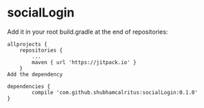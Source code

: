 # socialLogin

Add it in your root build.gradle at the end of repositories:


	allprojects {
		repositories {
			...
			maven { url 'https://jitpack.io' }
		}
	Add the dependency

	dependencies {
	        compile 'com.github.shubhamcalritus:socialLogin:0.1.0'
	}
